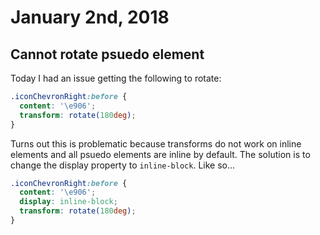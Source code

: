 # January 2nd, 2018

## Cannot rotate psuedo element

Today I had an issue getting the following to rotate:

```css
.iconChevronRight:before {
  content: '\e906';
  transform: rotate(180deg);
}
```

Turns out this is problematic because transforms do not work on inline elements and all psuedo elements are inline by default. The solution is to change the display property to `inline-block`. Like so...

```css
.iconChevronRight:before {
  content: '\e906';
  display: inline-block;
  transform: rotate(180deg);
}
```
